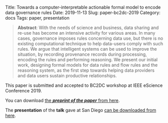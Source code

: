 Title: Towards a computer-interpretable actionable formal model to encode data governance rules
Date: 2019-11-13
Slug: paper-bc2dc-2019
Category: docs
Tags: paper, presentation

> **Abstract**: With the needs of science and business, data sharing and re-use has become an intensive activity for various areas. In many cases, governance imposes rules concerning data use, but there is no existing computational technique to help data-users comply with such rules. We argue that intelligent systems can be used to improve the situation, by recording provenance records during processing, encoding the rules and performing reasoning.  We present our initial work, designing formal models for data rules and flow rules and the reasoning system, as the first step towards helping data providers and data users sustain productive relationships.

This paper is submitted and accepted to BC2DC workshop at IEEE eScience Conference 2019.

You can download [the ***preprint of the paper*** from here]({static}/pdfs/paper_bc2dc_2019.pdf).

The **presentation** of the **talk** gave at San Diego [can be downloaded from here]({static}/pdfs/presentation_bc2dc_2019.pdf).
